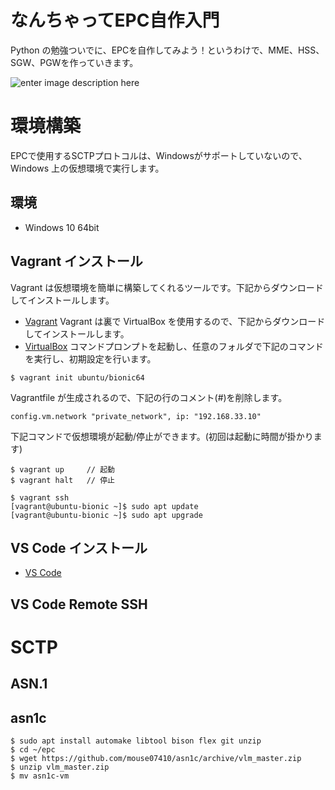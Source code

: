 # なんちゃってEPC自作入門
Python の勉強ついでに、EPCを自作してみよう！というわけで、MME、HSS、SGW、PGWを作っていきます。

![enter image description here](https://user-images.githubusercontent.com/1900544/84593371-e17ae600-ae86-11ea-872d-4aaf0fe4bfa1.png)


# 環境構築
EPCで使用するSCTPプロトコルは、Windowsがサポートしていないので、Windows 上の仮想環境で実行します。

## 環境

- Windows 10 64bit

## Vagrant インストール
Vagrant は仮想環境を簡単に構築してくれるツールです。下記からダウンロードしてインストールします。
- [Vagrant](https://www.vagrantup.com/)
Vagrant は裏で VirtualBox を使用するので、下記からダウンロードしてインストールします。
- [VirtualBox](https://www.virtualbox.org/)
コマンドプロンプトを起動し、任意のフォルダで下記のコマンドを実行し、初期設定を行います。
```
$ vagrant init ubuntu/bionic64
```
Vagrantfile が生成されるので、下記の行のコメント(#)を削除します。
```
config.vm.network "private_network", ip: "192.168.33.10"
```
下記コマンドで仮想環境が起動/停止ができます。(初回は起動に時間が掛かります)
```
$ vagrant up     // 起動
$ vagrant halt   // 停止
```

```
$ vagrant ssh
[vagrant@ubuntu-bionic ~]$ sudo apt update
[vagrant@ubuntu-bionic ~]$ sudo apt upgrade
```

## VS Code インストール

- [VS Code](https://azure.microsoft.com/ja-jp/products/visual-studio-code/)

## VS Code Remote SSH 

# SCTP

## ASN.1

## asn1c

```
$ sudo apt install automake libtool bison flex git unzip
$ cd ~/epc
$ wget https://github.com/mouse07410/asn1c/archive/vlm_master.zip
$ unzip vlm_master.zip
$ mv asn1c-vm
```

<!--stackedit_data:
eyJoaXN0b3J5IjpbMTc5ODIwMjIyMSwxODc1NjY5Mjg0LC0xOT
UxMjgxNTUwLDExODY4MjA3MTQsLTk0NDY1Njk0Myw1OTk2ODY3
NiwtMTg1Nzg4NDkwLC0xNTEwNjQ4OTcyLC05MzczMTk1OTgsMT
Q1MTgzNjA0OCw0OTQ1NzEyMjEsLTEwODc2MDY4NTcsLTEwNzQ4
MDE5OTgsLTkxMzk4MzI2MSwtNTAyMzMwNDc3LC04MzM5MTM0Ny
wtMTIxNDYxNzA5OSwtNTIxNzI3Njg1LDg5MzgzNzU3MSwxNDY5
NzM2MzA3XX0=
-->